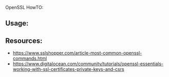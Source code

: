 OpenSSL HowTO:

## Usage:


## Resources:
- https://www.sslshopper.com/article-most-common-openssl-commands.html
- https://www.digitalocean.com/community/tutorials/openssl-essentials-working-with-ssl-certificates-private-keys-and-csrs
